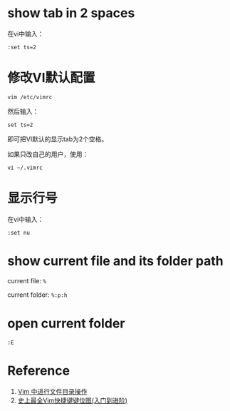# show tab in 2 spaces
在vi中输入：
```
:set ts=2
```

# 修改VI默认配置
```
vim /etc/vimrc
```
然后输入：
```
set ts=2
```
即可把VI默认的显示tab为2个空格。

如果只改自己的用户，使用：
```
vi ~/.vimrc
```

# 显示行号
在vi中输入：
```
:set nu
```
# show current file and its folder path
current file: `%`

current folder: `%:p:h`

# open current folder
```
:E
```

# Reference
1. [Vim 中进行文件目录操作](https://www.cnblogs.com/Dev0ps/p/11661394.html)
2. [史上最全Vim快捷键键位图(入门到进阶)](https://www.runoob.com/w3cnote/all-vim-cheatsheat.html)
